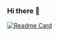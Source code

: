 ### Hi there 👋


[![Readme Card](https://github-readme-stats.vercel.app/api/pin/?username=ncastaldi&repo=github-readme-stats)](https://github.com/ncastaldi/github-readme-stats)

<!--
**ncastaldi/ncastaldi** is a ✨ _special_ ✨ repository because its `README.md` (this file) appears on your GitHub profile.

Here are some ideas to get you started:

- 🔭 I’m currently working on ...
- 🌱 I’m currently learning ...
- 👯 I’m looking to collaborate on ...
- 🤔 I’m looking for help with ...
- 💬 Ask me about ...
- 📫 How to reach me: ...
- 😄 Pronouns: ...
- ⚡ Fun fact: ...
-->
